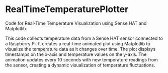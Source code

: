 # RealTimeTemperaturePlotter
Code for Real-Time Temperature Visualization using Sense HAT and Matplotlib.

This code collects temperature data from a Sense HAT sensor connected to a Raspberry Pi. It creates a real-time animated plot using Matplotlib to visualize the temperature data as it changes over time. The plot displays timestamps on the x-axis and temperature values on the y-axis. The animation updates every 10 seconds with new temperature readings from the sensor, creating a dynamic visualization of temperature fluctuations.
